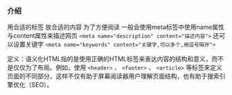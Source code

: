 ### 介绍

  用合适的标签 放合适的内容
  为了方便阅读
  一般会使用meta标签中使用name属性与content属性来描述网页
  `<meta name="description" content="描述内容">`
  还可以设置关键字
  `<meta name="keywords" content="关键字,可以多个,用逗号隔开">`

  定义：语义化HTML指的是使用正确的HTML标签来表达内容的结构和意义，而不是仅仅为了布局。例如，使用  `<header>`  、  `<footer>`  、  `<article>`  等标签来定义页面的不同部分，这样不仅有助于屏幕阅读器用户理解页面结构，也有助于搜索引擎优化（SEO）。

